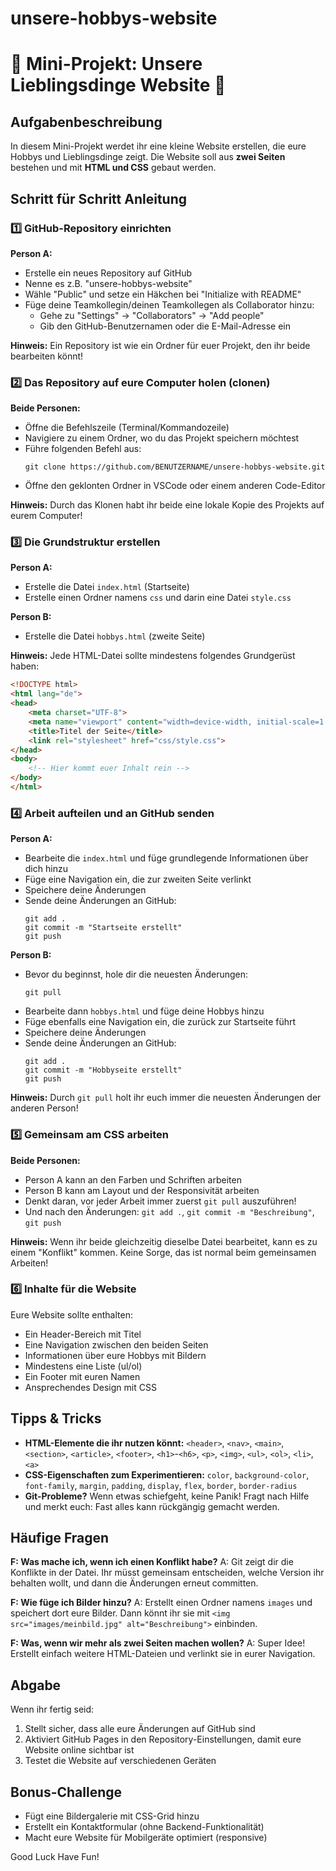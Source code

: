 # unsere-hobbys-website


# 🌟 Mini-Projekt: Unsere Lieblingsdinge Website 🌟

## Aufgabenbeschreibung

In diesem Mini-Projekt werdet ihr eine kleine Website erstellen, die eure Hobbys und Lieblingsdinge zeigt. Die Website soll aus **zwei Seiten** bestehen und mit **HTML und CSS** gebaut werden.


## Schritt für Schritt Anleitung

### 1️⃣ GitHub-Repository einrichten

**Person A:**
- Erstelle ein neues Repository auf GitHub
- Nenne es z.B. "unsere-hobbys-website"
- Wähle "Public" und setze ein Häkchen bei "Initialize with README"
- Füge deine Teamkollegin/deinen Teamkollegen als Collaborator hinzu:
  - Gehe zu "Settings" → "Collaborators" → "Add people"
  - Gib den GitHub-Benutzernamen oder die E-Mail-Adresse ein

**Hinweis:** Ein Repository ist wie ein Ordner für euer Projekt, den ihr beide bearbeiten könnt!

### 2️⃣ Das Repository auf eure Computer holen (clonen)

**Beide Personen:**
- Öffne die Befehlszeile (Terminal/Kommandozeile)
- Navigiere zu einem Ordner, wo du das Projekt speichern möchtest
- Führe folgenden Befehl aus:
  ```
  git clone https://github.com/BENUTZERNAME/unsere-hobbys-website.git
  ```
- Öffne den geklonten Ordner in VSCode oder einem anderen Code-Editor

**Hinweis:** Durch das Klonen habt ihr beide eine lokale Kopie des Projekts auf eurem Computer!

### 3️⃣ Die Grundstruktur erstellen

**Person A:**
- Erstelle die Datei `index.html` (Startseite)
- Erstelle einen Ordner namens `css` und darin eine Datei `style.css`

**Person B:**
- Erstelle die Datei `hobbys.html` (zweite Seite)

**Hinweis:** Jede HTML-Datei sollte mindestens folgendes Grundgerüst haben:
```html
<!DOCTYPE html>
<html lang="de">
<head>
    <meta charset="UTF-8">
    <meta name="viewport" content="width=device-width, initial-scale=1.0">
    <title>Titel der Seite</title>
    <link rel="stylesheet" href="css/style.css">
</head>
<body>
    <!-- Hier kommt euer Inhalt rein -->
</body>
</html>
```

### 4️⃣ Arbeit aufteilen und an GitHub senden

**Person A:**
- Bearbeite die `index.html` und füge grundlegende Informationen über dich hinzu
- Füge eine Navigation ein, die zur zweiten Seite verlinkt
- Speichere deine Änderungen
- Sende deine Änderungen an GitHub:
  ```
  git add .
  git commit -m "Startseite erstellt"
  git push
  ```

**Person B:**
- Bevor du beginnst, hole dir die neuesten Änderungen:
  ```
  git pull
  ```
- Bearbeite dann `hobbys.html` und füge deine Hobbys hinzu
- Füge ebenfalls eine Navigation ein, die zurück zur Startseite führt
- Speichere deine Änderungen
- Sende deine Änderungen an GitHub:
  ```
  git add .
  git commit -m "Hobbyseite erstellt"
  git push
  ```

**Hinweis:** Durch `git pull` holt ihr euch immer die neuesten Änderungen der anderen Person!

### 5️⃣ Gemeinsam am CSS arbeiten

**Beide Personen:**
- Person A kann an den Farben und Schriften arbeiten
- Person B kann am Layout und der Responsivität arbeiten
- Denkt daran, vor jeder Arbeit immer zuerst `git pull` auszuführen!
- Und nach den Änderungen: `git add .`, `git commit -m "Beschreibung"`, `git push`

**Hinweis:** Wenn ihr beide gleichzeitig dieselbe Datei bearbeitet, kann es zu einem "Konflikt" kommen. Keine Sorge, das ist normal beim gemeinsamen Arbeiten!

### 6️⃣ Inhalte für die Website

Eure Website sollte enthalten:
- Ein Header-Bereich mit Titel
- Eine Navigation zwischen den beiden Seiten
- Informationen über eure Hobbys mit Bildern
- Mindestens eine Liste (ul/ol)
- Ein Footer mit euren Namen
- Ansprechendes Design mit CSS

## Tipps & Tricks


- **HTML-Elemente die ihr nutzen könnt:** `<header>`, `<nav>`, `<main>`, `<section>`, `<article>`, `<footer>`, `<h1>`-`<h6>`, `<p>`, `<img>`, `<ul>`, `<ol>`, `<li>`, `<a>`
- **CSS-Eigenschaften zum Experimentieren:** `color`, `background-color`, `font-family`, `margin`, `padding`, `display`, `flex`, `border`, `border-radius`
- **Git-Probleme?** Wenn etwas schiefgeht, keine Panik! Fragt nach Hilfe und merkt euch: Fast alles kann rückgängig gemacht werden.

## Häufige Fragen

**F: Was mache ich, wenn ich einen Konflikt habe?**
A: Git zeigt dir die Konflikte in der Datei. Ihr müsst gemeinsam entscheiden, welche Version ihr behalten wollt, und dann die Änderungen erneut committen.

**F: Wie füge ich Bilder hinzu?**
A: Erstellt einen Ordner namens `images` und speichert dort eure Bilder. Dann könnt ihr sie mit `<img src="images/meinbild.jpg" alt="Beschreibung">` einbinden.

**F: Was, wenn wir mehr als zwei Seiten machen wollen?**
A: Super Idee! Erstellt einfach weitere HTML-Dateien und verlinkt sie in eurer Navigation.

## Abgabe

Wenn ihr fertig seid:
1. Stellt sicher, dass alle eure Änderungen auf GitHub sind
2. Aktiviert GitHub Pages in den Repository-Einstellungen, damit eure Website online sichtbar ist
3. Testet die Website auf verschiedenen Geräten

## Bonus-Challenge

- Fügt eine Bildergalerie mit CSS-Grid hinzu
- Erstellt ein Kontaktformular (ohne Backend-Funktionalität)
- Macht eure Website für Mobilgeräte optimiert (responsive)

Good Luck Have Fun!